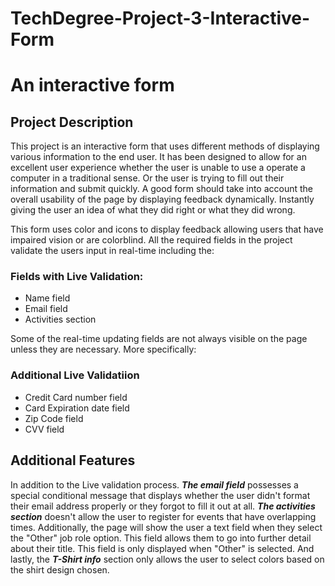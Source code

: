# TechDegree-Project-3-Interactive-Form
 <h1>An interactive form</h1>

 <h2>Project Description</h2>

<p>This project is an interactive form that uses different methods of displaying various information to the end user.
It has been designed to allow for an excellent user experience whether the user is unable to use a operate a computer in
a traditional sense. Or the user is trying to fill out their information and submit quickly. A good form should take into account
the overall usability of the page by displaying feedback dynamically. Instantly giving the user an idea of what they did right or
what they did wrong.

This form uses color and icons to display feedback allowing users that have impaired vision or are colorblind. 
All the required fields in the project validate the users input in real-time including the:</p>


<h3>Fields with Live Validation:</h3>

<ul>
    <li>Name field</li>
    <li>Email field</li>
    <li>Activities section</li>
</ul>

<p>Some of the real-time updating fields are not always visible on the page unless they are necessary.
More specifically:</p>

<h3>Additional Live Validatiion </h3>

<ul>
    <li>Credit Card number field</li>
    <li>Card Expiration date field</li>
    <li>Zip Code field</li>
    <li>CVV field</li>
</ul>

<h2>Additional Features</h2>

<p>In addition to the Live validation process. <strong><em>The email field</em></strong> possesses a special conditional message that displays
whether the user didn't format their email address properly or they forgot to fill it out at all. <strong><em>The activities section</em></strong>
doesn't allow the user to register for events that have overlapping times. Additionally, the page will show the user a text field
when they select the "Other" job role option. This field allows them to go into further detail about their title. This field is
only displayed when "Other" is selected. And lastly, the <strong><em>T-Shirt info</em></strong> section only allows the user to select colors
based on the shirt design chosen.</p>
